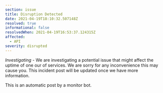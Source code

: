 ```yaml
---
section: issue
title: Disruption Detected
date: 2021-04-19T18:10:32.507148Z
resolved: true
informational: false
resolvedWhen: 2021-04-19T16:53:37.124315Z
affected:
  - API
severity: disrupted
---
```

*Investigating* - We are investigating a potential issue that might affect the uptime of one our of services. We are sorry for any inconvenience this may cause you. This incident post will be updated once we have more information.

This is an automatic post by a monitor bot.
        